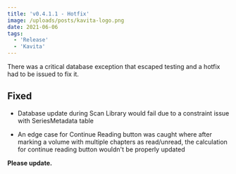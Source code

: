 ```yaml
---
title: 'v0.4.1.1 - Hotfix'
image: /uploads/posts/kavita-logo.png
date: 2021-06-06
tags:
  - 'Release'
  - 'Kavita'
---
```


There was a critical database exception that escaped testing and a hotfix had to be issued to fix it. 



## Fixed

- Database update during Scan Library would fail due to a constraint issue with SeriesMetadata table

- An edge case for Continue Reading button was caught where after marking a volume with multiple chapters as read/unread, the calculation for continue reading button wouldn't be properly updated



**Please update.**